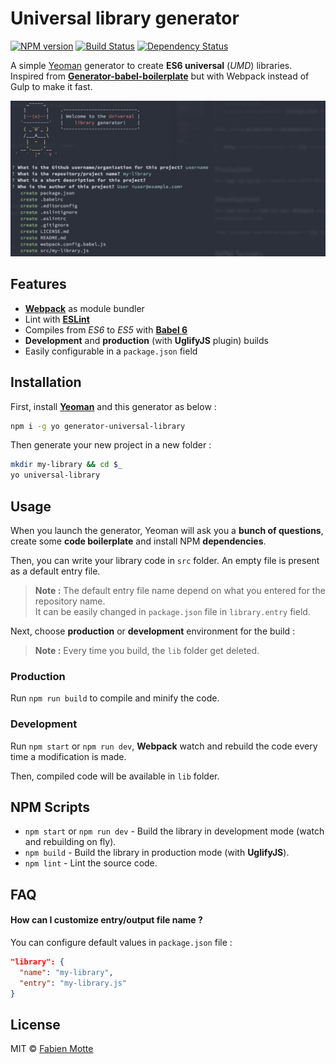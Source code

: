 # Universal library generator

[![NPM version][npm-image]][npm-url] [![Build Status][travis-image]][travis-url] [![Dependency Status][daviddm-image]][daviddm-url]

A simple [Yeoman](http://yeoman.io/) generator to create **ES6 universal** (*UMD*) libraries.<br />
Inspired from [**Generator-babel-boilerplate**](https://github.com/babel/generator-babel-boilerplate) but with Webpack instead of Gulp to make it fast.

![Preview](/preview.png?raw=true)

## Features

- [**Webpack**](https://webpack.github.io/) as module bundler
- Lint with [**ESLint**](http://eslint.org/)
- Compiles from *ES6* to *ES5* with [**Babel 6**](http://babeljs.io/)
- **Development** and **production** (with **UglifyJS** plugin) builds
- Easily configurable in a `package.json` field

## Installation

First, install [**Yeoman**](http://yeoman.io) and this generator as below :

```bash
npm i -g yo generator-universal-library
```

Then generate your new project in a new folder :

```bash
mkdir my-library && cd $_
yo universal-library
```

## Usage

When you launch the generator, Yeoman will ask you a **bunch of questions**, create some **code boilerplate** and install NPM **dependencies**.

Then, you can write your library code in `src` folder. An empty file is present as a default entry file.
> **Note :** The default entry file name depend on what you entered for the repository name.<br />
 It can be easily changed in `package.json` file in `library.entry` field.

Next, choose **production** or **development** environment for the build :

> **Note :** Every time you build, the `lib` folder get deleted.

### Production

Run `npm run build` to compile and minify the code.

### Development

Run `npm start` or `npm run dev`, **Webpack** watch and rebuild the code every time a modification is made.

Then, compiled code will be available in `lib` folder.

## NPM Scripts

- `npm start` or `npm run dev` - Build the library in development mode (watch and rebuilding on fly).
- `npm build` - Build the library in production mode (with **UglifyJS**).
- `npm lint` - Lint the source code.

## FAQ

#### How can I customize entry/output file name ?

You can configure default values in `package.json` file :

```json
"library": {
  "name": "my-library",
  "entry": "my-library.js"
}
```

## License

MIT © [Fabien Motte](http://www.fabienmotte.com/)

[npm-image]: https://badge.fury.io/js/generator-universal-library.svg
[npm-url]: https://npmjs.org/package/generator-universal-library
[travis-image]: https://travis-ci.org/FabienMotte/generator-universal-library.svg?branch=master
[travis-url]: https://travis-ci.org/FabienMotte/generator-universal-library
[daviddm-image]: https://david-dm.org/FabienMotte/generator-universal-library.svg?theme=shields.io
[daviddm-url]: https://david-dm.org/FabienMotte/generator-universal-library